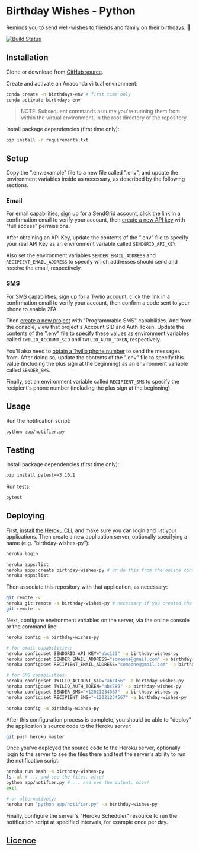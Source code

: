 # Birthday Wishes - Python

Reminds you to send well-wishes to friends and family on their birthdays. :tada:

[![Build Status](https://travis-ci.com/s2t2/birthday-wishes-py.svg?branch=master)](https://travis-ci.com/s2t2/birthday-wishes-py)

## Installation

Clone or download from [GitHub source](https://github.com/s2t2/birthday-wishes-py).

Create and activate an Anaconda virtual environment:

```sh
conda create -n birthdays-env # first time only
conda activate birthdays-env
```

> NOTE: Subsequent commands assume you're running them from within the virtual environment, in the root directory of the repository.

Install package dependencies (first time only):

```sh
pip install -r requirements.txt
```

## Setup

Copy the ".env.example" file to a new file called ".env", and update the environment variables inside as necessary, as described by the following sections.

### Email

For email capabilities, [sign up for a SendGrid account](https://signup.sendgrid.com/), click the link in a confirmation email to verify your account, then [create a new API key](https://app.sendgrid.com/settings/api_keys) with "full access" permissions.

After obtaining an API Key, update the contents of the ".env" file to specify your real API Key as an environment variable called `SENDGRID_API_KEY`.

Also set the environment variables `SENDER_EMAIL_ADDRESS` and `RECIPIENT_EMAIL_ADDRESS` to specify which addresses should send and receive the email, respectively.

### SMS

For SMS capabilities, [sign up for a Twilio account](https://www.twilio.com/try-twilio), click the link in a confirmation email to verify your account, then confirm a code sent to your phone to enable 2FA.

Then [create a new project](https://www.twilio.com/console/projects/create) with "Programmable SMS" capabilities. And from the console, view that project's Account SID and Auth Token. Update the contents of the ".env" file to specify these values as environment variables called `TWILIO_ACCOUNT_SID` and `TWILIO_AUTH_TOKEN`, respectively.

You'll also need to [obtain a Twilio phone number](https://www.twilio.com/console/sms/getting-started/build) to send the messages from. After doing so, update the contents of the ".env" file to specify this value (including the plus sign at the beginning) as an environment variable called `SENDER_SMS`.

Finally, set an environment variable called `RECIPIENT_SMS` to specify the recipient's phone number (including the plus sign at the beginning).

## Usage

Run the notification script:

```sh
python app/notifier.py
```

## Testing

Install package dependencies (first time only):

```sh
pip install pytest==3.10.1
```

Run tests:

```sh
pytest
```

## Deploying

First, [install the Heroku CLI](https://devcenter.heroku.com/articles/heroku-cli#download-and-install), and make sure you can login and list your applications. Then create a new application server, optionally specifying a name (e.g. "birthday-wishes-py"):

```sh
heroku login

heroku apps:list
heroku apps:create birthday-wishes-py # or do this from the online console
heroku apps:list
```

Then associate this repository with that application, as necessary:

```sh
git remote -v
heroku git:remote -a birthday-wishes-py # necessary if you created the app from the online console
git remote -v
```

Next, configure environment variables on the server, via the online console or the command line:

```sh
heroku config -a birthday-wishes-py

# for email capabilities:
heroku config:set SENDGRID_API_KEY="abc123" -a birthday-wishes-py
heroku config:set SENDER_EMAIL_ADDRESS="someone@gmail.com" -a birthday-wishes-py
heroku config:set RECIPIENT_EMAIL_ADDRESS="someone@gmail.com" -a birthday-wishes-py

# for SMS capabilities:
heroku config:set TWILIO_ACCOUNT_SID="abc456" -a birthday-wishes-py
heroku config:set TWILIO_AUTH_TOKEN="abc789" -a birthday-wishes-py
heroku config:set SENDER_SMS="+12021234567" -a birthday-wishes-py
heroku config:set RECIPIENT_SMS="+12021234567" -a birthday-wishes-py

heroku config -a birthday-wishes-py
```

After this configuration process is complete, you should be able to "deploy" the application's source code to the Heroku server:

```sh
git push heroku master
```

Once you've deployed the source code to the Heroku server, optionally login to the server to see the files there and test the server's ability to run the notification script:

```sh
heroku run bash -a birthday-wishes-py
ls -al # ... and see the files, nice!
python app/notifier.py # ... and see the output, nice!
exit

# or alternatively:
heroku run "python app/notifier.py" -a birthday-wishes-py
```

Finally, configure the server's "Heroku Scheduler" resource to run the notification script at specified intervals, for example once per day.

## [Licence](/LICENSE.md)
